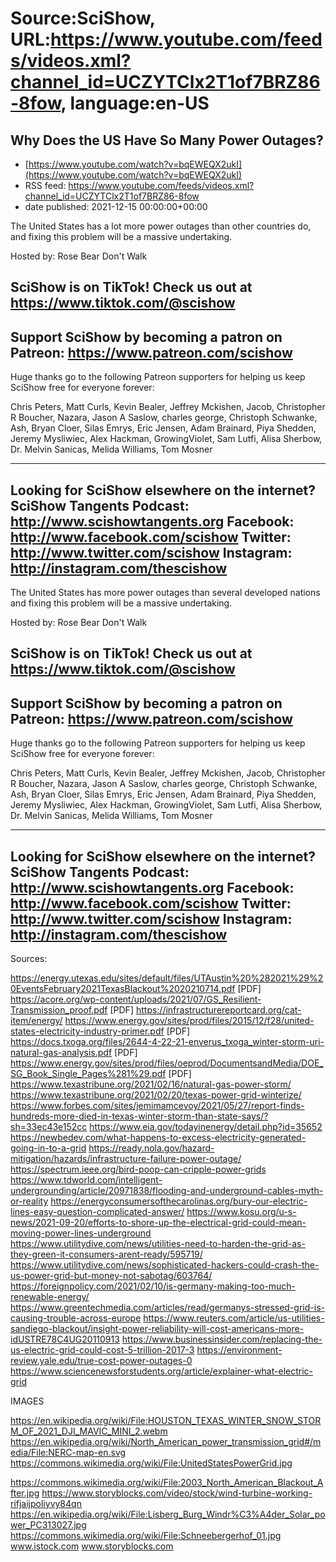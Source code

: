 # Source:SciShow, URL:https://www.youtube.com/feeds/videos.xml?channel_id=UCZYTClx2T1of7BRZ86-8fow, language:en-US

## Why Does the US Have So Many Power Outages?
 - [https://www.youtube.com/watch?v=bqEWEQX2ukI](https://www.youtube.com/watch?v=bqEWEQX2ukI)
 - RSS feed: https://www.youtube.com/feeds/videos.xml?channel_id=UCZYTClx2T1of7BRZ86-8fow
 - date published: 2021-12-15 00:00:00+00:00

The United States has a lot more power outages than other countries do, and fixing this problem will be a massive undertaking.

Hosted by: Rose Bear Don't Walk

SciShow is on TikTok!  Check us out at https://www.tiktok.com/@scishow 
----------
Support SciShow by becoming a patron on Patreon: https://www.patreon.com/scishow
----------
Huge thanks go to the following Patreon supporters for helping us keep SciShow free for everyone forever:

Chris Peters, Matt Curls, Kevin Bealer, Jeffrey Mckishen, Jacob, Christopher R Boucher, Nazara, Jason A Saslow, charles george, Christoph Schwanke, Ash, Bryan Cloer, Silas Emrys, Eric Jensen, Adam Brainard, Piya Shedden, Jeremy Mysliwiec, Alex Hackman, GrowingViolet, Sam Lutfi, Alisa Sherbow, Dr. Melvin Sanicas, Melida Williams, Tom Mosner

----------
Looking for SciShow elsewhere on the internet?
SciShow Tangents Podcast: http://www.scishowtangents.org
Facebook: http://www.facebook.com/scishow
Twitter: http://www.twitter.com/scishow
Instagram: http://instagram.com/thescishow
----------
The United States has more power outages than several developed nations and fixing this problem will be a massive undertaking.

Hosted by: Rose Bear Don't Walk

SciShow is on TikTok!  Check us out at https://www.tiktok.com/@scishow 
----------
Support SciShow by becoming a patron on Patreon: https://www.patreon.com/scishow
----------
Huge thanks go to the following Patreon supporters for helping us keep SciShow free for everyone forever:

Chris Peters, Matt Curls, Kevin Bealer, Jeffrey Mckishen, Jacob, Christopher R Boucher, Nazara, Jason A Saslow, charles george, Christoph Schwanke, Ash, Bryan Cloer, Silas Emrys, Eric Jensen, Adam Brainard, Piya Shedden, Jeremy Mysliwiec, Alex Hackman, GrowingViolet, Sam Lutfi, Alisa Sherbow, Dr. Melvin Sanicas, Melida Williams, Tom Mosner

----------
Looking for SciShow elsewhere on the internet?
SciShow Tangents Podcast: http://www.scishowtangents.org
Facebook: http://www.facebook.com/scishow
Twitter: http://www.twitter.com/scishow
Instagram: http://instagram.com/thescishow
----------
Sources:

https://energy.utexas.edu/sites/default/files/UTAustin%20%282021%29%20EventsFebruary2021TexasBlackout%2020210714.pdf [PDF]
https://acore.org/wp-content/uploads/2021/07/GS_Resilient-Transmission_proof.pdf [PDF]
https://infrastructurereportcard.org/cat-item/energy/
https://www.energy.gov/sites/prod/files/2015/12/f28/united-states-electricity-industry-primer.pdf [PDF]
https://docs.txoga.org/files/2644-4-22-21-enverus_txoga_winter-storm-uri-natural-gas-analysis.pdf [PDF]
https://www.energy.gov/sites/prod/files/oeprod/DocumentsandMedia/DOE_SG_Book_Single_Pages%281%29.pdf [PDF]
https://www.texastribune.org/2021/02/16/natural-gas-power-storm/
https://www.texastribune.org/2021/02/20/texas-power-grid-winterize/
https://www.forbes.com/sites/jemimamcevoy/2021/05/27/report-finds-hundreds-more-died-in-texas-winter-storm-than-state-says/?sh=33ec43e152cc
https://www.eia.gov/todayinenergy/detail.php?id=35652
https://newbedev.com/what-happens-to-excess-electricity-generated-going-in-to-a-grid
https://ready.nola.gov/hazard-mitigation/hazards/infrastructure-failure-power-outage/
https://spectrum.ieee.org/bird-poop-can-cripple-power-grids
https://www.tdworld.com/intelligent-undergrounding/article/20971838/flooding-and-underground-cables-myth-or-reality
https://energyconsumersofthecarolinas.org/bury-our-electric-lines-easy-question-complicated-answer/
https://www.kosu.org/u-s-news/2021-09-20/efforts-to-shore-up-the-electrical-grid-could-mean-moving-power-lines-underground
https://www.utilitydive.com/news/utilities-need-to-harden-the-grid-as-they-green-it-consumers-arent-ready/595719/
https://www.utilitydive.com/news/sophisticated-hackers-could-crash-the-us-power-grid-but-money-not-sabotag/603764/
https://foreignpolicy.com/2021/02/10/is-germany-making-too-much-renewable-energy/
https://www.greentechmedia.com/articles/read/germanys-stressed-grid-is-causing-trouble-across-europe
https://www.reuters.com/article/us-utilities-sandiego-blackout/insight-power-reliability-will-cost-americans-more-idUSTRE78C4UG20110913
https://www.businessinsider.com/replacing-the-us-electric-grid-could-cost-5-trillion-2017-3
https://environment-review.yale.edu/true-cost-power-outages-0
https://www.sciencenewsforstudents.org/article/explainer-what-electric-grid

IMAGES

https://en.wikipedia.org/wiki/File:HOUSTON_TEXAS_WINTER_SNOW_STORM_OF_2021_DJI_MAVIC_MINI_2.webm
https://en.wikipedia.org/wiki/North_American_power_transmission_grid#/media/File:NERC-map-en.svg
https://commons.wikimedia.org/wiki/File:UnitedStatesPowerGrid.jpg

https://commons.wikimedia.org/wiki/File:2003_North_American_Blackout_After.jpg
https://www.storyblocks.com/video/stock/wind-turbine-working-rifjaijpoliyvy84qn
https://en.wikipedia.org/wiki/File:Lisberg_Burg_Windr%C3%A4der_Solar_power_PC313027.jpg
https://commons.wikimedia.org/wiki/File:Schneebergerhof_01.jpg
www.istock.com
www.storyblocks.com

